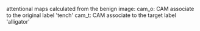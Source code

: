 attentional maps calculated from the benign image:
cam_o: CAM associate to the original label 'tench'
cam_t: CAM associate to the target label 'alligator'
